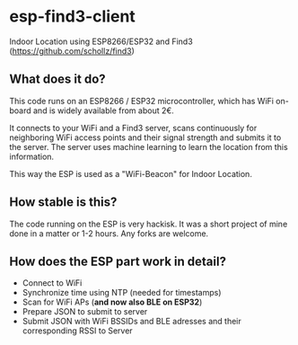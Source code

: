# esp-find3-client
Indoor Location using ESP8266/ESP32 and Find3 (https://github.com/schollz/find3)

## What does it do?

This code runs on an ESP8266 / ESP32 microcontroller, which has WiFi on-board and is widely available from about 2€.

It connects to your WiFi and a Find3 server, scans continuously for neighboring WiFi access points and their signal strength and submits it to the server. The server uses machine learning to learn the location from this information.


This way the ESP is used as a "WiFi-Beacon" for Indoor Location.

## How stable is this?

The code running on the ESP is very hackisk. It was a short project of mine done in a matter or 1-2 hours.
Any forks are welcome.

## How does the ESP part work in detail?
* Connect to WiFi
* Synchronize time using NTP (needed for timestamps)
* Scan for WiFi APs (**and now also BLE on ESP32**)
* Prepare JSON to submit to server
* Submit JSON with WiFi BSSIDs and BLE adresses and their corresponding RSSI to Server
